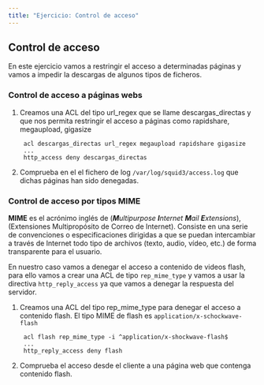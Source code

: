 ```yaml
---
title: "Ejercicio: Control de acceso"
---
```


## Control de acceso  

En este ejercicio vamos a restringir el acceso a determinadas páginas y vamos a impedir la descargas de algunos tipos de ficheros.  
  
### Control de acceso a páginas webs  
  
1. Creamos una ACL del tipo url_regex que se llame descargas_directas y que nos permita restringir el acceso a páginas como rapidshare, megaupload, gigasize  
  
        acl descargas_directas url_regex megaupload rapidshare gigasize
        ...
        http_access deny descargas_directas

  
2. Comprueba en el el fichero de log `/var/log/squid3/access.log` que dichas páginas han sido denegadas.  
  
### Control de acceso por tipos MIME  
  
**MIME** es el acrónimo inglés de (_**M**ultipurpose **I**nternet **M**ail **E**xtensions_), (Extensiones Multipropósito de Correo de Internet). Consiste en una serie de convenciones o especificaciones dirigidas a que se puedan intercambiar a través de Internet todo tipo de archivos (texto, audio, vídeo, etc.) de forma transparente para el usuario.  
  
En nuestro caso vamos a denegar el acceso a contenido de videos flash, para ello vamos a crear una ACL de tipo `rep_mime_type` y vamos a usar la directiva `http_reply_access` ya que vamos a denegar la respuesta del servidor.  
  
1. Creamos una ACL del tipo rep_mime_type para denegar el acceso a contenido flash. El tipo MIME de flash es `application/x-schockwave-flash`

        acl flash rep_mime_type -i ^application/x-shockwave-flash$
        ...
        http_reply_access deny flash


2. Comprueba el acceso desde el cliente a una página web que contenga contenido flash.  